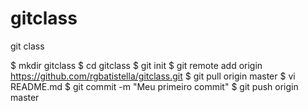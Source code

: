 # gitclass
git class

$ mkdir gitclass
$ cd gitclass
$ git init
$ git remote add origin https://github.com/rgbatistella/gitclass.git
$ git pull origin master
$ vi README.md
$ git commit -m "Meu primeiro commit"
$ git push origin master
